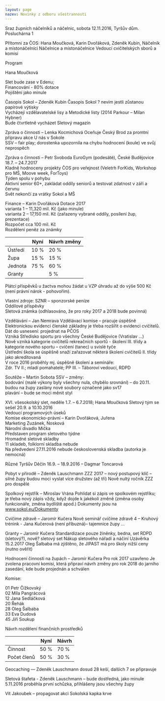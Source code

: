 ```yaml
---
layout: page
nazev: Novinky z odboru všestrannosti
---
```


Sraz župních náčelníků a náčelnic, sobota 12.11.2016, Tyršův dům. Posluchárna 1

Přítomni za ČOS:
Hana Moučková, Karin Dvořáková, Zdeněk Kubín,
Náčelník a místonáčelníci
Náčelnice a místonáčelnice
Vedoucí cvičitelských sborů a komisí

Program

Hana Moučková 

Slet bude zase v Edenu;   
Financování - 80% dotace  
Pojištění jako minule  

Časopis Sokol – Zdeněk Kubín
Časopis Sokol ? nevím jestli zůstanou papírové výtisky  
Vycházejí vzdělavatelské lisy a Metodické listy (2014 Parkour – Milan Hybner)  
Bude čtvrtletně vycházet Sletový magazín  

Zpráva o činnosti – Lenka Kocmichová
Oceňuje Český Brod za promtní přípravu akce U nás v Sokole  
SSV – fair play; dorostenka upozornila na chybu hodnocení (koule) ve svůj neprospěch  

Zpráva o činnosti – Petr Svoboda
EuroGym (podesáté), České Budějovice 18.7. – 24.7.2017  
Kladně hodnoceny projekty ČOS pro veřejnost (Veletrh ForKids, Workshop pro MŠ, Moove week, ForToys)  
Týden spolu v pohybu  
Aktivní senior 60+, zakládat oddíly seniorů a testovat zdatnost v září a červnu  
Svět nekončí za vrátky Sokol a MŠ  


Finance – Karin Dvořáková
Dotace 2017   
varianta 1 – 11,320 mil. Kč (jako minule)  
varianta 2 – 17,150 mil. Kč (zařazeny vybrané oddíly, posílení žup, prezentace)  
Rozpočet cca 100 mil. Kč  
Rozdělení peněz za známky  

|         | Nyní | Návrh změny |
|---------|------|-------------|
| Ústředí | 10 % | 20 %        |
| Župa    | 15 % | 15 %        |
| Jednota | 75 % | 60 %        |
| Granty  |      | 5 %         |

Plátci příspěvků u žactva mohou žádat u VZP úhradu až do výše 500 Kč (není právní nárok - pohovořím).

Vlastní zdroje:
SZNR – sponzorské peníze  
Oddílové příspěvky  
Sletová známka (odhlasováno, že pro roky 2017 a 2018 bude povinná)  

Vzdělávání – Jan Nemrava
Vzdělávací komise – pracuje úspěšně  
Elektronickou evidenci členské základny je třeba rozšířit o evidenci cvičitelů.   
Dát do usnesení: projednat na PČOS  
Vzniká Středisko sportu pro všechny České Budějovice (Vratislav …)  
Nově vzniká kategorie cvičitelů rekreačních sportů - školení III. třídy a kategorie nového sportu – cvičení (tanec) u svislé tyče  
Ústřední škola se úspěšně snaží zařazovat některá školení cvičitelů II. třídy jako akreditovaná  
V roce 2016 proběhly mj. úspěšně školení a semináře:  
Zdr. TV II.;   mladí pomahatelé;   PP III. – Táboroví vedoucí,    RDPD  

Soutěže – Martin Sobota
SSV – změny:  
bodování (malé výkony byly všechny nula, chybělo srovnání) – do 20.11. budou na župy zaslány nové soubory označené jako sv17  
plavání – bude se moci měnit styl   

XVI. všesokolský slet, neděle 1.7. – 6.7.2018;  Hana Moučková
Sletový tým se sešel 20.9. a 10.10.2016  
Vedoucí programových úseků  
Komise ekonomicko-právní – Karin Dvořáková, Juřena  
Marketing Zuzánek, Nosková  
Národní divadlo Mička  
Představen program sletového týdne   
Hromadné sletové skladby  
11 skladeb, folklorní skladba nebude  
Na předvedení 27.11.2016 nebude československá skladba (autorka je nemocná)  


Různé
Tyršův Děčín 16.9. – 18.9.2016 – Dagmar Toncarová

Pobyt v přírodě – Zdeněk Lauschmann
ZZZ 2017 – nový postupový klíč – silné župy budou moci vyslat více družstev (až tři)
Nově nultý ročník ZZZ pro dospělé

Spolkový rejstřík – Miroslav Vrána
Pohlídat si zápis ve spolkovém rejstříku; je třeba nový zápis vždy, když dojde k jakékoli změně (změna osoby funkcionáře, změna bydliště apod.)
Dokumenty jsou na www.sokol.eu/Dokumenty 

Cvičíme zdravě – Jaromír Kučera
Nově seminář cvičíme zdravě 4 – Kruhový trénink - Jana Kučerová (není příbuzná)– tajemnice župy …

Granty – Jaromír Kučera
Standardizace pouze žíněnky, bedna, set RDPD (sletový?), nově? sletový set 
Nákup sletového nářadí a náčiní
Uzávěrka 15.2.2017
Oleg Šalbaba má zjištěno, že JIPAST má pro školy nižší ceny (nutno ověřit)

Hodnocení činnosti na župách – Jaromír Kučera
Pro rok 2017 uzavřeno
Je zvolena pracovní komisi, která připraví návrh změny pro rok 2018 do jarního zasedání, kde bude projednán a schválen 

Komise:

01 Petr Čížkovský  
02 Míla Pangrácová  
12 Jana Sedláčková  
20 Řehák  
28 Oleg Šalbaba  
33 Eva Dudová  
45 Jiří Soukup  

Návrh rozdělení finančních prostředků

|             | Nyní | Návrh |
|-------------|------|-------|
| Činnost     | 50 % | 70 %  |
| Počet členů | 50 % | 30 %  |

Geocaching –– Zdeněk Lauschmann dosud 28 keší, dalších 7 se připravuje

Sletová štafeta - Zdeněk Lauschmann – 
bude dostředná, jako minule
5.11.2016 proběhla první schůzka, 
přihlášeny jsou všechny župy

Vít Jakoubek – propagovat akci Sokolská kapka krve